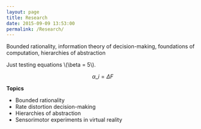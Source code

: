 ```yaml
---
layout: page
title: Research
date: 2015-09-09 13:53:00
permalink: /Research/
---
```



Bounded rationality, information theory of decision-making, foundations of computation, hierarchies of abstraction

Just testing equations \\(\beta = 5\\).

$$ \alpha\_i = \Delta F $$


**Topics**  
* Bounded rationality
* Rate distortion decision-making
* Hierarchies of abstraction
* Sensorimotor experiments in virtual reality
